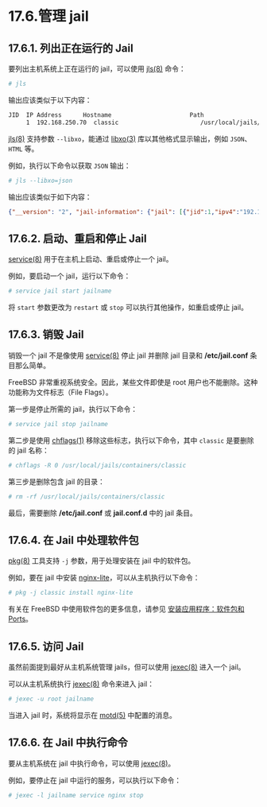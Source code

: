 # 17.6.管理 jail

## 17.6.1. 列出正在运行的 Jail

要列出主机系统上正在运行的 jail，可以使用 [jls(8)](https://man.freebsd.org/cgi/man.cgi?query=jls&sektion=8&format=html) 命令：

```sh
# jls
```

输出应该类似于以下内容：

```sh
JID  IP Address      Hostname                      Path
     1  192.168.250.70  classic                       /usr/local/jails/containers/classic
```

[jls(8)](https://man.freebsd.org/cgi/man.cgi?query=jls&sektion=8&format=html) 支持参数 `--libxo`，能通过 [libxo(3)](https://man.freebsd.org/cgi/man.cgi?query=libxo&sektion=3&format=html) 库以其他格式显示输出，例如 `JSON`、`HTML` 等。

例如，执行以下命令以获取 `JSON` 输出：

```sh
# jls --libxo=json
```

输出应该类似于如下内容：

```json
{"__version": "2", "jail-information": {"jail": [{"jid":1,"ipv4":"192.168.250.70","hostname":"classic","path":"/usr/local/jails/containers/classic"}]}}
```

## 17.6.2. 启动、重启和停止 Jail

[service(8)](https://man.freebsd.org/cgi/man.cgi?query=service&sektion=8&format=html) 用于在主机上启动、重启或停止一个 jail。

例如，要启动一个 jail，运行以下命令：

```sh
# service jail start jailname
```

将 `start` 参数更改为 `restart` 或 `stop` 可以执行其他操作，如重启或停止 jail。

## 17.6.3. 销毁 Jail

销毁一个 jail 不是像使用 [service(8)](https://man.freebsd.org/cgi/man.cgi?query=service&sektion=8&format=html) 停止 jail 并删除 jail 目录和 **/etc/jail.conf** 条目那么简单。

FreeBSD 非常重视系统安全。因此，某些文件即使是 root 用户也不能删除。这种功能称为文件标志（File Flags）。

第一步是停止所需的 jail，执行以下命令：

```sh
# service jail stop jailname
```

第二步是使用 [chflags(1)](https://man.freebsd.org/cgi/man.cgi?query=chflags&sektion=1&format=html) 移除这些标志，执行以下命令，其中 `classic` 是要删除的 jail 名称：

```sh
# chflags -R 0 /usr/local/jails/containers/classic
```

第三步是删除包含 jail 的目录：

```sh
# rm -rf /usr/local/jails/containers/classic
```

最后，需要删除 **/etc/jail.conf** 或 **jail.conf.d** 中的 jail 条目。

## 17.6.4. 在 Jail 中处理软件包

[pkg(8)](https://man.freebsd.org/cgi/man.cgi?query=pkg&sektion=8&format=html) 工具支持 `-j` 参数，用于处理安装在 jail 中的软件包。

例如，要在 jail 中安装 [nginx-lite](https://cgit.freebsd.org/ports/tree/nginx-lite/)，可以从主机执行以下命令：

```sh
# pkg -j classic install nginx-lite
```

有关在 FreeBSD 中使用软件包的更多信息，请参见 [安装应用程序：软件包和 Ports](https://docs.freebsd.org/en/books/handbook/ports/#ports)。

## 17.6.5. 访问 Jail

虽然前面提到最好从主机系统管理 jails，但可以使用 [jexec(8)](https://man.freebsd.org/cgi/man.cgi?query=jexec&sektion=8&format=html) 进入一个 jail。

可以从主机系统执行 [jexec(8)](https://man.freebsd.org/cgi/man.cgi?query=jexec&sektion=8&format=html) 命令来进入 jail：

```sh
# jexec -u root jailname
```

当进入 jail 时，系统将显示在 [motd(5)](https://man.freebsd.org/cgi/man.cgi?query=motd&sektion=5&format=html) 中配置的消息。

## 17.6.6. 在 Jail 中执行命令

要从主机系统在 jail 中执行命令，可以使用 [jexec(8)](https://man.freebsd.org/cgi/man.cgi?query=jexec&sektion=8&format=html)。

例如，要停止在 jail 中运行的服务，可以执行以下命令：

```sh
# jexec -l jailname service nginx stop
```
